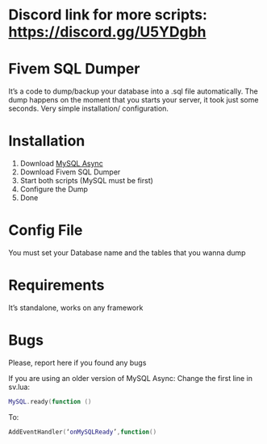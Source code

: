 # Discord link for more scripts: https://discord.gg/U5YDgbh

# Fivem SQL Dumper

It’s a code to dump/backup your database into a .sql file automatically.
The dump happens on the moment that you starts your server, it took just some seconds.
Very simple installation/ configuration.

# Installation

1. Download [MySQL Async](https://forum.cfx.re/t/release-mysql-async-library-3-3-2/21881)
2. Download Fivem SQL Dumper
3. Start both scripts (MySQL must be first)
4. Configure the Dump
5. Done

# Config File

You must set your Database name and the tables that you wanna dump

# Requirements

It’s standalone, works on any framework

# Bugs

Please, report here if you found any bugs

If you are using an older version of MySQL Async:
Change the first line in sv.lua:
```lua
MySQL.ready(function ()
```

To:
```lua
AddEventHandler(‘onMySQLReady’,function()
```
